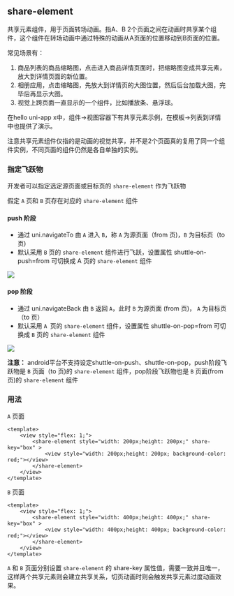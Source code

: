 ## share-element

<!-- UTSCOMJSON.share-element.description -->

共享元素组件，用于页面转场动画。指A、B 2个页面之间在动画时共享某个组件，这个组件在转场动画中通过特殊的动画从A页面的位置移动到B页面的位置。

常见场景有：
1. 商品列表的商品缩略图，点击进入商品详情页面时，把缩略图变成共享元素，放大到详情页面的新位置。
2. 相册应用，点击缩略图，先放大到详情页的大图位置，然后后台加载大图，完毕后再显示大图。
3. 视觉上跨页面一直显示的一个组件，比如播放条、悬浮球。

在hello uni-app x中，组件->视图容器下有共享元素示例，在模板->列表到详情 中也提供了演示。

注意共享元素组件仅指的是动画的视觉共享，并不是2个页面真的复用了同一个组件实例，不同页面的组件仍然是各自单独的实例。

<!-- UTSCOMJSON.share-element.compatibility -->

<!-- UTSCOMJSON.share-element.attribute -->


### 指定飞跃物

开发者可以指定选定源页面或目标页的 `share-element` 作为飞跃物

假定 `A` 页和 `B` 页存在对应的 `share-element` 组件

#### push 阶段

+ 通过 uni.navigateTo 由 `A` 进入 `B`，称 `A` 为源页面（from 页)，`B` 为目标页（to 页)
+ 默认采用 `B` 页的 `share-element` 组件进行飞跃，设置属性 shuttle-on-push=from 可切换成 A 页的 `share-element` 组件

![](https://web-ext-storage.dcloud.net.cn/uni-app-x/component/share-element/share-element-01.png)

#### pop 阶段

+ 通过 uni.navigateBack 由 `B` 返回 `A`，此时 `B` 为源页面 (from 页)， `A` 为目标页（to 页）
+ 默认采用 `A `页的 `share-element` 组件，设置属性 shuttle-on-pop=from 可切换成 `B` 页的 `share-element` 组件

![](https://web-ext-storage.dcloud.net.cn/uni-app-x/component/share-element/share-element-02.png)

**注意：** android平台不支持设定shuttle-on-push、shuttle-on-pop，push阶段飞跃物是 `B` 页面（to 页)的 `share-element` 组件，pop阶段飞跃物也是 `B` 页面(from 页)的 `share-element` 组件

### 用法

`A` 页面

```
<template>
	<view style="flex: 1;">
		<share-element style="width: 200px;height: 200px;" share-key="box" >
			<view style="width: 200px;height: 200px; background-color: red;"></view>
		</share-element>
	</view>
</template>
```

`B` 页面

```
<template>
	<view style="flex: 1;">
		<share-element style="width: 400px;height: 400px;" share-key="box" >
			<view style="width: 400px;height: 400px; background-color: red;"></view>
		</share-element>
	</view>
</template>
```

`A` 和 `B` 页面分别设置 `share-element` 的 share-key 属性值，需要一致并且唯一，这样两个共享元素则会建立共享关系，切页动画时则会触发共享元素过度动画效果。

<!-- UTSCOMJSON.share-element.event -->

<!-- UTSCOMJSON.share-element.component_type -->

<!-- UTSCOMJSON.share-element.children -->

<!-- UTSCOMJSON.share-element.example -->

<!-- UTSCOMJSON.share-element.reference -->


